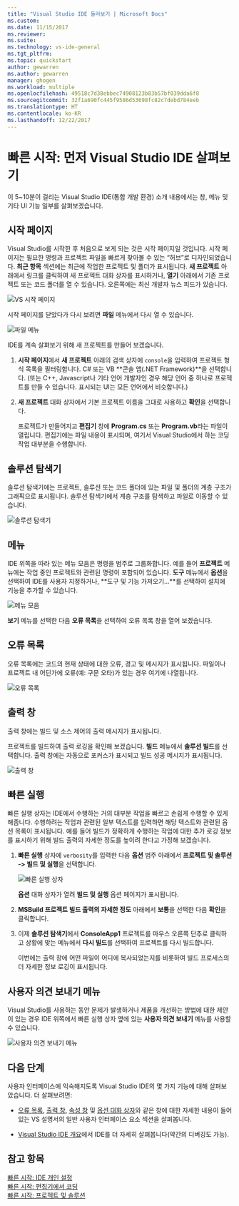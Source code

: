 ```yaml
---
title: "Visual Studio IDE 둘러보기 | Microsoft Docs"
ms.custom: 
ms.date: 11/15/2017
ms.reviewer: 
ms.suite: 
ms.technology: vs-ide-general
ms.tgt_pltfrm: 
ms.topic: quickstart
author: gewarren
ms.author: gewarren
manager: ghogen
ms.workload: multiple
ms.openlocfilehash: 49518c7d38ebbec74908123b83b57bf039dda6f8
ms.sourcegitcommit: 32f1a690fc445f9586d53698fc82c7debd784eeb
ms.translationtype: HT
ms.contentlocale: ko-KR
ms.lasthandoff: 12/22/2017
---
```

# <a name="quickstart-first-look-at-the-visual-studio-ide"></a>빠른 시작: 먼저 Visual Studio IDE 살펴보기

이 5~10분이 걸리는 Visual Studio IDE(통합 개발 환경) 소개 내용에서는 창, 메뉴 및 기타 UI 기능 일부를 살펴보겠습니다.

## <a name="start-page"></a>시작 페이지

Visual Studio를 시작한 후 처음으로 보게 되는 것은 시작 페이지일 것입니다. 시작 페이지는 필요한 명령과 프로젝트 파일을 빠르게 찾아볼 수 있는 “허브”로 디자인되었습니다. **최근 항목** 섹션에는 최근에 작업한 프로젝트 및 폴더가 표시됩니다. **새 프로젝트** 아래에서 링크를 클릭하여 새 프로젝트 대화 상자를 표시하거나, **열기** 아래에서 기존 프로젝트 또는 코드 폴더를 열 수 있습니다. 오른쪽에는 최신 개발자 뉴스 피드가 있습니다.

![VS 시작 페이지](media/quickstart-IDE-start-page.png)

시작 페이지를 닫았다가 다시 보려면 **파일** 메뉴에서 다시 열 수 있습니다.

![파일 메뉴](media/quickstart-IDE-file-menu-large.png)

IDE를 계속 살펴보기 위해 새 프로젝트를 만들어 보겠습니다.

1. **시작 페이지**에서 **새 프로젝트** 아래의 검색 상자에 `console`을 입력하여 프로젝트 형식 목록을 필터링합니다. C# 또는 VB **콘솔 앱(.NET Framework)**을 선택합니다. (또는 C++, Javascript나 기타 언어 개발자인 경우 해당 언어 중 하나로 프로젝트를 만들 수 있습니다. 표시되는 UI는 모든 언어에서 비슷합니다.)

1. **새 프로젝트** 대화 상자에서 기본 프로젝트 이름을 그대로 사용하고 **확인**을 선택합니다.

   프로젝트가 만들어지고 **편집기** 창에 **Program.cs** 또는 **Program.vb**라는 파일이 열립니다. 편집기에는 파일 내용이 표시되며, 여기서 Visual Studio에서 하는 코딩 작업 대부분을 수행합니다.

## <a name="solution-explorer"></a>솔루션 탐색기

솔루션 탐색기에는 프로젝트, 솔루션 또는 코드 폴더에 있는 파일 및 폴더의 계층 구조가 그래픽으로 표시됩니다. 솔루션 탐색기에서 계층 구조를 탐색하고 파일로 이동할 수 있습니다.

![솔루션 탐색기](media/quickstart-IDE-solution-explorer.png)

## <a name="menus"></a>메뉴

IDE 위쪽을 따라 있는 메뉴 모음은 명령을 범주로 그룹화합니다. 예를 들어 **프로젝트** 메뉴에는 작업 중인 프로젝트와 관련된 명령이 포함되어 있습니다. **도구** 메뉴에서 **옵션**을 선택하여 IDE를 사용자 지정하거나, **도구 및 기능 가져오기...**를 선택하여 설치에 기능을 추가할 수 있습니다.

![메뉴 모음](media/quickstart-IDE-menu-bar.png)

**보기** 메뉴를 선택한 다음 **오류 목록**을 선택하여 오류 목록 창을 열어 보겠습니다.

## <a name="error-list"></a>오류 목록

오류 목록에는 코드의 현재 상태에 대한 오류, 경고 및 메시지가 표시됩니다. 파일이나 프로젝트 내 어딘가에 오류(예: 구문 오타)가 있는 경우 여기에 나열됩니다.

![오류 목록](media/quickstart-IDE-error-list.png)

## <a name="output-window"></a>출력 창

출력 창에는 빌드 및 소스 제어의 출력 메시지가 표시됩니다.

프로젝트를 빌드하여 출력 로깅을 확인해 보겠습니다. **빌드** 메뉴에서 **솔루션 빌드**를 선택합니다. 출력 창에는 자동으로 포커스가 표시되고 빌드 성공 메시지가 표시됩니다.

![출력 창](media/quickstart-IDE-output.png)

## <a name="quick-launch"></a>빠른 실행

빠른 실행 상자는 IDE에서 수행하는 거의 대부분 작업을 빠르고 손쉽게 수행할 수 있게 해줍니다. 수행하려는 작업과 관련된 일부 텍스트를 입력하면 해당 텍스트와 관련된 옵션 목록이 표시됩니다. 예를 들어 빌드가 정확하게 수행하는 작업에 대한 추가 로깅 정보를 표시하기 위해 빌드 출력의 자세한 정도를 높이려 한다고 가정해 보겠습니다.

1. **빠른 실행** 상자에 `verbosity`를 입력한 다음 **옵션** 범주 아래에서 **프로젝트 및 솔루션 -> 빌드 및 실행**을 선택합니다.

   ![빠른 실행 상자](media/quickstart-IDE-quick-launch.png)

   **옵션** 대화 상자가 열려 **빌드 및 실행** 옵션 페이지가 표시됩니다.

1. **MSBuild 프로젝트 빌드 출력의 자세한 정도** 아래에서 **보통**을 선택한 다음 **확인**을 클릭합니다.

1. 이제 **솔루션 탐색기**에서 **ConsoleApp1** 프로젝트를 마우스 오른쪽 단추로 클릭하고 상황에 맞는 메뉴에서 **다시 빌드**를 선택하여 프로젝트를 다시 빌드합니다.

   이번에는 출력 창에 어떤 파일이 어디에 복사되었는지를 비롯하여 빌드 프로세스의 더 자세한 정보 로깅이 표시됩니다.

## <a name="send-feedback-menu"></a>사용자 의견 보내기 메뉴

Visual Studio를 사용하는 동안 문제가 발생하거나 제품을 개선하는 방법에 대한 제안이 있는 경우 IDE 위쪽에서 빠른 실행 상자 옆에 있는 **사용자 의견 보내기** 메뉴를 사용할 수 있습니다.

![사용자 의견 보내기 메뉴](media/quickstart-IDE-send-feedback.png)

## <a name="next-steps"></a>다음 단계

사용자 인터페이스에 익숙해지도록 Visual Studio IDE의 몇 가지 기능에 대해 살펴보았습니다. 더 살펴보려면:

- [오류 목록](../ide/reference/error-list-window.md), [출력 창](../ide/reference/output-window.md), [속성 창](../ide/reference/properties-window.md) 및 [옵션 대화 상자](../ide/reference/options-dialog-box-visual-studio.md)와 같은 창에 대한 자세한 내용이 들어 있는 VS 설명서의 일반 사용자 인터페이스 요소 섹션을 살펴봅니다.

- [Visual Studio IDE 개요](../ide/visual-studio-ide.md)에서 IDE를 더 자세히 살펴봅니다(약간의 디버깅도 가능).

## <a name="see-also"></a>참고 항목

[빠른 시작: IDE 개인 설정](../ide/personalizing-the-visual-studio-ide.md)  
[빠른 시작: 편집기에서 코딩](../ide/quickstart-editor.md)  
[빠른 시작: 프로젝트 및 솔루션](../ide/quickstart-projects-solutions.md)  